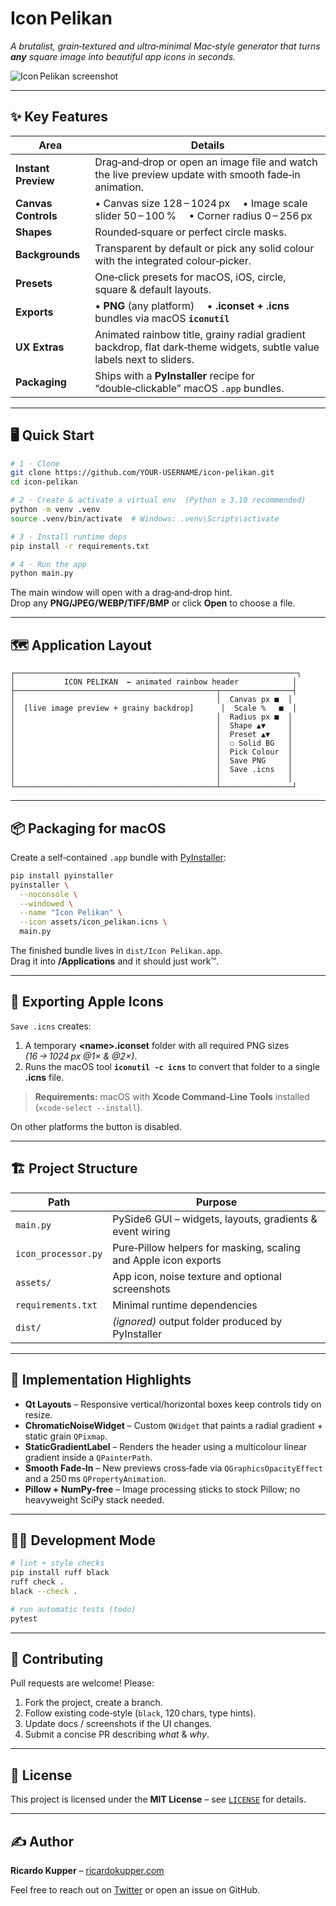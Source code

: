 # Icon Pelikan

*A brutalist, grain‑textured and ultra‑minimal Mac‑style generator that turns **any** square image into beautiful app icons in seconds.*

![Icon Pelikan screenshot](assets/screenshot_light.png) <!--‑‑ replace with your own screenshot –-->

---

## ✨ Key Features
| Area | Details |
|------|---------|
| **Instant Preview** | Drag‑and‑drop or open an image file and watch the live preview update with smooth fade‑in animation. |
| **Canvas Controls** | • Canvas size 128 – 1024 px  • Image scale slider 50 – 100 %  • Corner radius 0 – 256 px |
| **Shapes** | Rounded‑square or perfect circle masks. |
| **Backgrounds** | Transparent by default or pick any solid colour with the integrated colour‑picker. |
| **Presets** | One‑click presets for macOS, iOS, circle, square & default layouts. |
| **Exports** | • **PNG** (any platform)  • **.iconset + .icns** bundles via macOS **`iconutil`** |
| **UX Extras** | Animated rainbow title, grainy radial gradient backdrop, flat dark‑theme widgets, subtle value labels next to sliders. |
| **Packaging** | Ships with a **PyInstaller** recipe for “double‑clickable” macOS `.app` bundles. |

---

## 🖥️ Quick Start

```bash
# 1 · Clone
git clone https://github.com/YOUR‑USERNAME/icon‑pelikan.git
cd icon‑pelikan

# 2 · Create & activate a virtual env  (Python ≥ 3.10 recommended)
python -m venv .venv
source .venv/bin/activate  # Windows: .venv\Scripts\activate

# 3 · Install runtime deps
pip install -r requirements.txt

# 4 · Run the app
python main.py
```

The main window will open with a drag‑and‑drop hint.  
Drop any **PNG/JPEG/WEBP/TIFF/BMP** or click **Open** to choose a file.

---

## 🗺️ Application Layout

```
┌───────────────────────────────────────────────────────────────┐
│           ICON PELIKAN  ← animated rainbow header            │
├─────────────────────────────────────────────┬────────────────┤
│                                             │  Canvas px ■  │
│  [live image preview + grainy backdrop]      │  Scale %   ■  │
│                                             │  Radius px ■  │
│                                             │  Shape ▲▼     │
│                                             │  Preset ▲▼    │
│                                             │  ☐ Solid BG   │
│                                             │  Pick Colour  │
│                                             │  Save PNG     │
│                                             │  Save .icns   │
│                                             │               │
└─────────────────────────────────────────────┴────────────────┘
```

---

## 📦 Packaging for macOS

Create a self‑contained `.app` bundle with [PyInstaller](https://pyinstaller.org):

```bash
pip install pyinstaller
pyinstaller \
  --noconsole \
  --windowed \
  --name "Icon Pelikan" \
  --icon assets/icon_pelikan.icns \
  main.py
```

The finished bundle lives in `dist/Icon Pelikan.app`.  
Drag it into **/Applications** and it should just work™.

---

## 🍏 Exporting Apple Icons

`Save .icns` creates:

1. A temporary **\<name\>.iconset** folder with all required PNG sizes *(16 → 1024 px @1× & @2×)*.
2. Runs the macOS tool **`iconutil -c icns`** to convert that folder to a single **.icns** file.

> **Requirements:** macOS with **Xcode Command‑Line Tools** installed (`xcode-select --install`).

On other platforms the button is disabled.

---

## 🏗️ Project Structure

| Path | Purpose |
|------|---------|
| `main.py` | PySide6 GUI – widgets, layouts, gradients & event wiring |
| `icon_processor.py` | Pure‑Pillow helpers for masking, scaling and Apple icon exports |
| `assets/` | App icon, noise texture and optional screenshots |
| `requirements.txt` | Minimal runtime dependencies |
| `dist/` | *(ignored)* output folder produced by PyInstaller |

---

## 🤖 Implementation Highlights

* **Qt Layouts** – Responsive vertical/horizontal boxes keep controls tidy on resize.
* **ChromaticNoiseWidget** – Custom `QWidget` that paints a radial gradient + static grain `QPixmap`.
* **StaticGradientLabel** – Renders the header using a multicolour linear gradient inside a `QPainterPath`.
* **Smooth Fade‑In** – New previews cross‑fade via `QGraphicsOpacityEffect` and a 250 ms `QPropertyAnimation`.
* **Pillow + NumPy‑free** – Image processing sticks to stock Pillow; no heavyweight SciPy stack needed.

---

## 👩‍💻 Development Mode

```bash
# lint + style checks
pip install ruff black
ruff check .
black --check .

# run automatic tests (todo)
pytest
```

---

## 🙌 Contributing

Pull requests are welcome! Please:

1. Fork the project, create a branch.
2. Follow existing code‑style (`black`, 120 chars, type hints).
3. Update docs / screenshots if the UI changes.
4. Submit a concise PR describing *what* & *why*.

---

## 📝 License

This project is licensed under the **MIT License** – see [`LICENSE`](LICENSE) for details.

---

## ✍️ Author

**Ricardo Kupper** – [ricardokupper.com](https://ricardokupper.com)

Feel free to reach out on [Twitter](https://twitter.com/ricardokupper) or open an issue on GitHub.